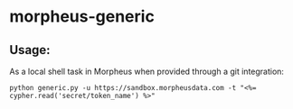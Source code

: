 # morpheus-generic

## Usage:

As a local shell task in Morpheus when provided through a git integration:


```text
python generic.py -u https://sandbox.morpheusdata.com -t "<%= cypher.read('secret/token_name') %>"
```
